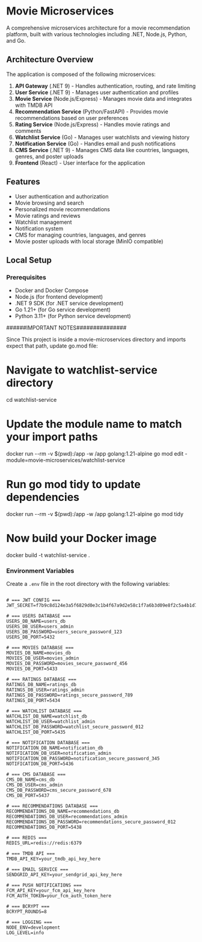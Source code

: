 # Movie Microservices

A comprehensive microservices architecture for a movie recommendation platform, built with various technologies including .NET, Node.js, Python, and Go.

## Architecture Overview

The application is composed of the following microservices:

1. **API Gateway** (.NET 9) - Handles authentication, routing, and rate limiting
2. **User Service** (.NET 9) - Manages user authentication and profiles
3. **Movie Service** (Node.js/Express) - Manages movie data and integrates with TMDB API
4. **Recommendation Service** (Python/FastAPI) - Provides movie recommendations based on user preferences
5. **Rating Service** (Node.js/Express) - Handles movie ratings and comments
6. **Watchlist Service** (Go) - Manages user watchlists and viewing history
7. **Notification Service** (Go) - Handles email and push notifications
8. **CMS Service** (.NET 9) - Manages CMS data like countries, languages, genres, and poster uploads
9. **Frontend** (React) - User interface for the application

## Features

- User authentication and authorization
- Movie browsing and search
- Personalized movie recommendations
- Movie ratings and reviews
- Watchlist management
- Notification system
- CMS for managing countries, languages, and genres
- Movie poster uploads with local storage (MinIO compatible)

## Local Setup

### Prerequisites

- Docker and Docker Compose
- Node.js (for frontend development)
- .NET 9 SDK (for .NET service development)
- Go 1.21+ (for Go service development)
- Python 3.11+ (for Python service development)


######IMPORTANT NOTES###############

Since This project is inside a movie-microservices directory and imports expect that path, update  go.mod file:

# Navigate to watchlist-service directory
cd watchlist-service

# Update the module name to match your import paths
docker run --rm -v $(pwd):/app -w /app golang:1.21-alpine go mod edit -module=movie-microservices/watchlist-service

# Run go mod tidy to update dependencies
docker run --rm -v $(pwd):/app -w /app golang:1.21-alpine go mod tidy

# Now build your Docker image
docker build -t watchlist-service .


### Environment Variables

Create a `.env` file in the root directory with the following variables:

```env

# === JWT CONFIG ===
JWT_SECRET=f7b9c8d124e3a5f6829d0e3c1b4f67a9d2e58c1f7a6b3d09e8f2c5a4b1d7e9f3

# === USERS DATABASE ===
USERS_DB_NAME=users_db
USERS_DB_USER=users_admin
USERS_DB_PASSWORD=users_secure_password_123
USERS_DB_PORT=5432

# === MOVIES DATABASE ===
MOVIES_DB_NAME=movies_db
MOVIES_DB_USER=movies_admin
MOVIES_DB_PASSWORD=movies_secure_password_456
MOVIES_DB_PORT=5433

# === RATINGS DATABASE ===
RATINGS_DB_NAME=ratings_db
RATINGS_DB_USER=ratings_admin
RATINGS_DB_PASSWORD=ratings_secure_password_789
RATINGS_DB_PORT=5434

# === WATCHLIST DATABASE ===
WATCHLIST_DB_NAME=watchlist_db
WATCHLIST_DB_USER=watchlist_admin
WATCHLIST_DB_PASSWORD=watchlist_secure_password_012
WATCHLIST_DB_PORT=5435

# === NOTIFICATION DATABASE ===
NOTIFICATION_DB_NAME=notification_db
NOTIFICATION_DB_USER=notification_admin
NOTIFICATION_DB_PASSWORD=notification_secure_password_345
NOTIFICATION_DB_PORT=5436

# === CMS DATABASE ===
CMS_DB_NAME=cms_db
CMS_DB_USER=cms_admin
CMS_DB_PASSWORD=cms_secure_password_678
CMS_DB_PORT=5437

# === RECOMMENDATIONS DATABASE ===
RECOMMENDATIONS_DB_NAME=recommendations_db
RECOMMENDATIONS_DB_USER=recommendations_admin
RECOMMENDATIONS_DB_PASSWORD=recommendations_secure_password_012
RECOMMENDATIONS_DB_PORT=5438

# === REDIS ===
REDIS_URL=redis://redis:6379

# === TMDB API ===
TMDB_API_KEY=your_tmdb_api_key_here

# === EMAIL SERVICE ===
SENDGRID_API_KEY=your_sendgrid_api_key_here

# === PUSH NOTIFICATIONS ===
FCM_API_KEY=your_fcm_api_key_here
FCM_AUTH_TOKEN=your_fcm_auth_token_here

# === BCRYPT ===
BCRYPT_ROUNDS=8

# === LOGGING ===
NODE_ENV=development
LOG_LEVEL=info







